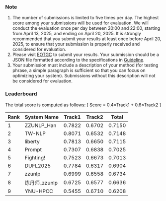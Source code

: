 ### Note
1. The number of submissions is limited to five times per day. The highest score among your submissions will be used for evaluation. We will conduct the evaluation once per day between 20:00 and 22:00, starting from April 13, 2025, and ending on April 20, 2025. It is strongly recommended that you submit your results at least once before April 20, 2025, to ensure that your submission is properly received and considered for evaluation.
2. Please visit [EOTGC](https://nlpcc2025eotgc.cubenlp.com) to submit your results. Your submission should be a JSON file formatted according to the specifications in [Guideline](https://github.com/cubenlp/EOTGC-2025NLPCC/blob/main/Task%20Guideline.md).
3. Your submission must include a description of your method (for testing phrase, a simple paragraph is sufficient so that you can focus on optimizing your system). Submissions without this description will not be considered for evaluation.

### Leaderboard
The total score is computed as follows:
\[ Score = 0.4×Track1 + 0.6×Track2 \]

| Rank | System Name | Track1 | Track2 | Total |
| ---- | ---- | ---- | ---- | ---- |
| 1 | ZZUNLP_Han | 0.7822 | 0.6702 | 0.7150 |
| 2 | TW-NLP | 0.8071 | 0.6532 | 0.7148 |
| 3 | liberty | 0.7813 | 0.6650 | 0.7115 |
| 4 | Prompt | 0.7307 | 0.6838 | 0.7025 |
| 5 | Fighting! | 0.7523 | 0.6673 | 0.7013 |
| 6 | DUFL2025 | 0.7784 | 0.6317 | 0.6904 |
| 7 | zzunlp | 0.6999 | 0.6558 | 0.6734 |
| 8 | 炼丹师_zzunlp | 0.6725 | 0.6577 | 0.6636 |
| 9 | YNU-HPCC | 0.5455 | 0.6710 | 0.6208 |